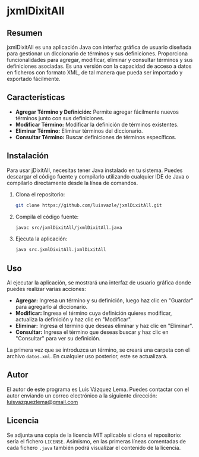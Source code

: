 # jxmlDixitAll

## Resumen

jxmlDixitAll es una aplicación Java con interfaz gráfica de usuario diseñada para gestionar un diccionario de términos y sus definiciones. Proporciona funcionalidades para agregar, modificar, eliminar y consultar términos y sus definiciones asociadas. Es una versión con la capacidad de acceso a datos en ficheros con formato XML, de tal manera que pueda ser importado y exportado fácilmente.

## Características

- **Agregar Término y Definición:** Permite agregar fácilmente nuevos términos junto con sus definiciones.
- **Modificar Término:** Modificar la definición de términos existentes.
- **Eliminar Término:** Eliminar términos del diccionario.
- **Consultar Término:** Buscar definiciones de términos específicos.

## Instalación

Para usar jDixitAll, necesitas tener Java instalado en tu sistema. Puedes descargar el código fuente y compilarlo utilizando cualquier IDE de Java o compilarlo directamente desde la línea de comandos.

1. Clona el repositorio:

   ```bash
   git clone https://github.com/luisvazle/jxmlDixitAll.git
   ```
2. Compila el código fuente:

   ```bash
   javac src/jxmlDixitAll/jxmlDixitAll.java
   ```
3. Ejecuta la aplicación:

   ```bash
   java src.jxmlDixitAll.jxmlDixitAll
   ```

## Uso

Al ejecutar la aplicación, se mostrará una interfaz de usuario gráfica donde puedes realizar varias acciones:

- **Agregar:** Ingresa un término y su definición, luego haz clic en "Guardar" para agregarlo al diccionario.
- **Modificar:** Ingresa el término cuya definición quieres modificar, actualiza la definición y haz clic en "Modificar".
- **Eliminar:** Ingresa el término que deseas eliminar y haz clic en "Eliminar".
- **Consultar:** Ingresa el término que deseas buscar y haz clic en "Consultar" para ver su definición.

La primera vez que se introduzca un término, se creará una carpeta con el archivo `datos.xml`. En cualquier uso posterior, este se actualizará.

## Autor

El autor de este programa es Luís Vázquez Lema. Puedes contactar con el autor enviando un correo electrónico a la siguiente dirección: <luisvazquezlema@gmail.com>

## Licencia

Se adjunta una copia de la licencia  MIT aplicable si clona el repositorio: sería el fichero `LICENSE`. Asimismo, en las primeras líneas comentadas de cada fichero `.java` también podrá visualizar el contenido de la licencia.
